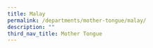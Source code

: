 ```yaml
---
title: Malay
permalink: /departments/mother-tongue/malay/
description: ""
third_nav_title: Mother Tongue
---
```

